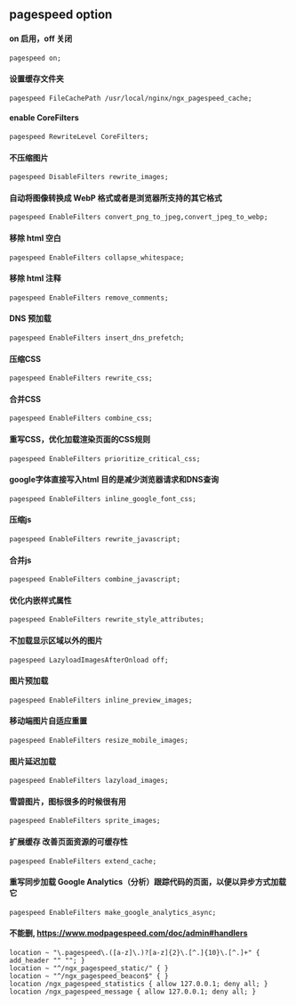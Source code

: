 ## pagespeed option

#### on 启用，off 关闭
    pagespeed on;

#### 设置缓存文件夹
    pagespeed FileCachePath /usr/local/nginx/ngx_pagespeed_cache;

#### enable CoreFilters
    pagespeed RewriteLevel CoreFilters;

#### 不压缩图片
    pagespeed DisableFilters rewrite_images;

#### 自动将图像转换成 WebP 格式或者是浏览器所支持的其它格式
    pagespeed EnableFilters convert_png_to_jpeg,convert_jpeg_to_webp;

#### 移除 html 空白
    pagespeed EnableFilters collapse_whitespace;

#### 移除 html 注释
    pagespeed EnableFilters remove_comments;

#### DNS 预加载
    pagespeed EnableFilters insert_dns_prefetch;

#### 压缩CSS
    pagespeed EnableFilters rewrite_css;

#### 合并CSS
    pagespeed EnableFilters combine_css;

#### 重写CSS，优化加载渲染页面的CSS规则
    pagespeed EnableFilters prioritize_critical_css;

#### google字体直接写入html 目的是减少浏览器请求和DNS查询
    pagespeed EnableFilters inline_google_font_css;

#### 压缩js
    pagespeed EnableFilters rewrite_javascript;

#### 合并js
    pagespeed EnableFilters combine_javascript;

#### 优化内嵌样式属性
    pagespeed EnableFilters rewrite_style_attributes;

#### 不加载显示区域以外的图片
    pagespeed LazyloadImagesAfterOnload off;

#### 图片预加载
    pagespeed EnableFilters inline_preview_images;

#### 移动端图片自适应重置
    pagespeed EnableFilters resize_mobile_images;

#### 图片延迟加载
    pagespeed EnableFilters lazyload_images;

#### 雪碧图片，图标很多的时候很有用
    pagespeed EnableFilters sprite_images;

#### 扩展缓存 改善页面资源的可缓存性
    pagespeed EnableFilters extend_cache;

#### 重写同步加载 Google Analytics（分析）跟踪代码的页面，以便以异步方式加载它
    pagespeed EnableFilters make_google_analytics_async;

#### 不能删, https://www.modpagespeed.com/doc/admin#handlers
    location ~ "\.pagespeed\.([a-z]\.)?[a-z]{2}\.[^.]{10}\.[^.]+" { add_header "" ""; }
    location ~ "^/ngx_pagespeed_static/" { }
    location ~ "^/ngx_pagespeed_beacon$" { }
    location /ngx_pagespeed_statistics { allow 127.0.0.1; deny all; }
    location /ngx_pagespeed_message { allow 127.0.0.1; deny all; }

